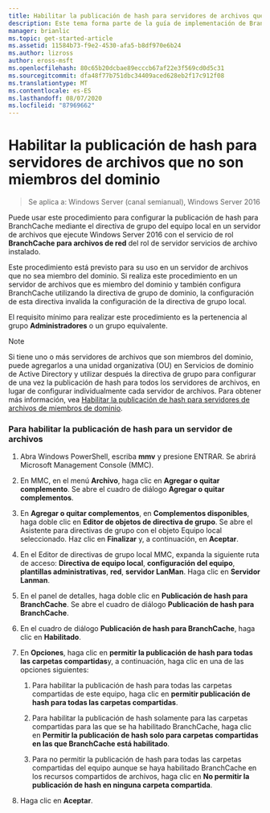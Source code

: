 ```yaml
---
title: Habilitar la publicación de hash para servidores de archivos que no son miembros del dominio
description: Este tema forma parte de la guía de implementación de BranchCache para Windows Server 2016, que muestra cómo implementar BranchCache en los modos de caché distribuida y hospedada para optimizar el uso del ancho de banda WAN en las sucursales.
manager: brianlic
ms.topic: get-started-article
ms.assetid: 11584b73-f9e2-4530-afa5-b8df970e6b24
ms.author: lizross
author: eross-msft
ms.openlocfilehash: 80c65b20dcbae89ecccb67af22e3f569cd0d5c31
ms.sourcegitcommit: dfa48f77b751dbc34409aced628eb2f17c912f08
ms.translationtype: MT
ms.contentlocale: es-ES
ms.lasthandoff: 08/07/2020
ms.locfileid: "87969662"
---
```

# <a name="enable-hash-publication-for-non-domain-member-file-servers"></a>Habilitar la publicación de hash para servidores de archivos que no son miembros del dominio

>Se aplica a: Windows Server (canal semianual), Windows Server 2016

Puede usar este procedimiento para configurar la publicación de hash para BranchCache mediante el directiva de grupo del equipo local en un servidor de archivos que ejecute Windows Server 2016 con el servicio de rol **BranchCache para archivos de red** del rol de servidor servicios de archivo instalado.

Este procedimiento está previsto para su uso en un servidor de archivos que no sea miembro del dominio. Si realiza este procedimiento en un servidor de archivos que es miembro del dominio y también configura BranchCache utilizando la directiva de grupo de dominio, la configuración de esta directiva invalida la configuración de la directiva de grupo local.

El requisito mínimo para realizar este procedimiento es la pertenencia al grupo **Administradores** o un grupo equivalente.

> [!NOTE]
> Si tiene uno o más servidores de archivos que son miembros del dominio, puede agregarlos a una unidad organizativa (OU) en Servicios de dominio de Active Directory y utilizar después la directiva de grupo para configurar de una vez la publicación de hash para todos los servidores de archivos, en lugar de configurar individualmente cada servidor de archivos. Para obtener más información, vea [Habilitar la publicación de hash para servidores de archivos de miembros de dominio](../../branchcache/deploy/Enable-Hash-Publication-for-Domain-Member-File-Servers.md).

### <a name="to-enable-hash-publication-for-one-file-server"></a>Para habilitar la publicación de hash para un servidor de archivos

1.  Abra Windows PowerShell, escriba **mmv** y presione ENTRAR. Se abrirá Microsoft Management Console (MMC).

2.  En MMC, en el menú **Archivo**, haga clic en **Agregar o quitar complemento**. Se abre el cuadro de diálogo **Agregar o quitar complementos**.

3.  En **Agregar o quitar complementos**, en **Complementos disponibles**, haga doble clic en **Editor de objetos de directiva de grupo**. Se abre el Asistente para directivas de grupo con el objeto Equipo local seleccionado. Haz clic en **Finalizar** y, a continuación, en **Aceptar**.

4.  En el Editor de directivas de grupo local MMC, expanda la siguiente ruta de acceso: **Directiva de equipo local**, **configuración del equipo**, **plantillas administrativas**, **red**, **servidor LanMan**. Haga clic en **Servidor Lanman**.

5.  En el panel de detalles, haga doble clic en **Publicación de hash para BranchCache**. Se abre el cuadro de diálogo **Publicación de hash para BranchCache**.

6.  En el cuadro de diálogo **Publicación de hash para BranchCache**, haga clic en **Habilitado**.

7.  En **Opciones**, haga clic en **permitir la publicación de hash para todas las carpetas compartidas**y, a continuación, haga clic en una de las opciones siguientes:

    1.  Para habilitar la publicación de hash para todas las carpetas compartidas de este equipo, haga clic en **permitir publicación de hash para todas las carpetas compartidas**.

    2.  Para habilitar la publicación de hash solamente para las carpetas compartidas para las que se ha habilitado BranchCache, haga clic en **Permitir la publicación de hash solo para carpetas compartidas en las que BranchCache está habilitado**.

    3.  Para no permitir la publicación de hash para todas las carpetas compartidas del equipo aunque se haya habilitado BranchCache en los recursos compartidos de archivos, haga clic en **No permitir la publicación de hash en ninguna carpeta compartida**.

8.  Haga clic en **Aceptar**.



